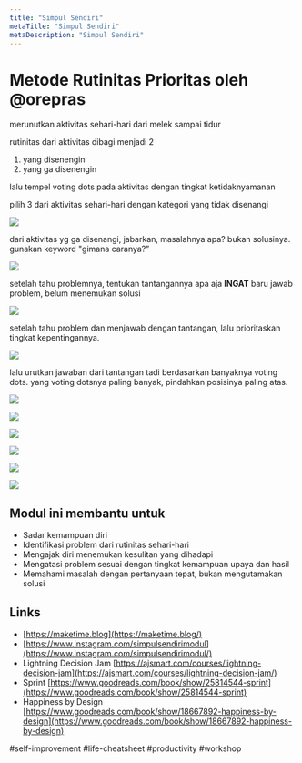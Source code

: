 ```yaml
---
title: "Simpul Sendiri"
metaTitle: "Simpul Sendiri"
metaDescription: "Simpul Sendiri"
---
```


# Metode Rutinitas Prioritas oleh @orepras

merunutkan aktivitas sehari-hari dari melek sampai tidur

rutinitas dari aktivitas dibagi menjadi 2

1. yang disenengin
2. yang ga disenengin

lalu tempel voting dots pada aktivitas dengan tingkat ketidaknyamanan

pilih 3 dari aktivitas sehari-hari dengan kategori yang tidak disenangi

![](../images/simpulsendiri3.jpg)

dari aktivitas yg ga disenangi, jabarkan, masalahnya apa? bukan solusinya. gunakan keyword "gimana caranya?”

![](../images/simpulsendiri4.jpg)

setelah tahu problemnya, tentukan tantangannya apa aja
**INGAT** baru jawab problem, belum menemukan solusi

![](../images/simpulsendiri5.jpg)

setelah tahu problem dan menjawab dengan tantangan, lalu prioritaskan tingkat kepentingannya.

![](../images/simpulsendiri6.jpg)

lalu urutkan jawaban dari tantangan tadi berdasarkan banyaknya voting dots.
yang voting dotsnya paling banyak, pindahkan posisinya paling atas.

![](../images/simpulsendiri7.jpg)

![](../images/simpulsendiri8.jpg)

![](../images/simpulsendiri9.jpg)

![](../images/simpulsendiri10.jpg)

![](../images/simpulsendiri11.jpg)

![](../images/simpulsendiri12.jpg)

## Modul ini membantu untuk

- Sadar kemampuan diri
- Identifikasi problem dari rutinitas sehari-hari
- Mengajak diri menemukan kesulitan yang dihadapi
- Mengatasi problem sesuai dengan tingkat kemampuan upaya dan hasil
- Memahami masalah dengan pertanyaan tepat, bukan mengutamakan solusi

## Links

- [https://maketime.blog](https://maketime.blog/)
- [https://www.instagram.com/simpulsendirimodul](https://www.instagram.com/simpulsendirimodul/)
- Lightning Decision Jam [https://ajsmart.com/courses/lightning-decision-jam](https://ajsmart.com/courses/lightning-decision-jam/)
- Sprint [https://www.goodreads.com/book/show/25814544-sprint](https://www.goodreads.com/book/show/25814544-sprint)
- Happiness by Design [https://www.goodreads.com/book/show/18667892-happiness-by-design](https://www.goodreads.com/book/show/18667892-happiness-by-design)

#self-improvement #life-cheatsheet #productivity #workshop
